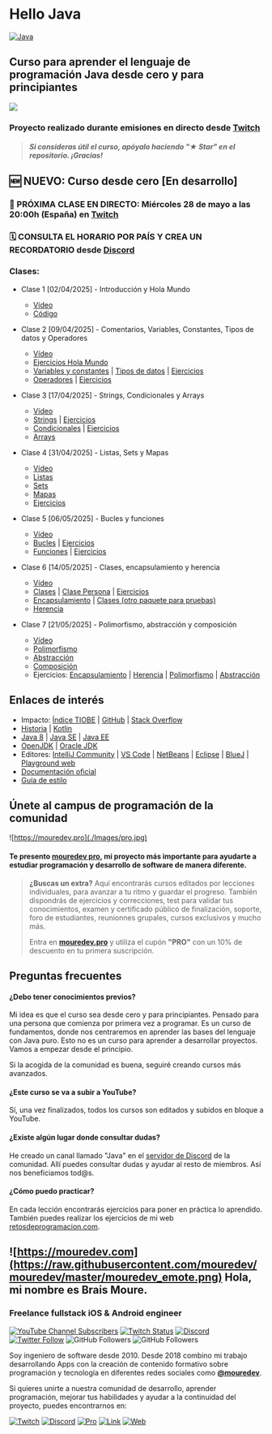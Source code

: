 # Hello Java

[![Java](https://img.shields.io/badge/Java-JDK_21+-red?style=for-the-badge&logo=java&logoColor=white&labelColor=101010)](https://www.oracle.com/es/java)

## Curso para aprender el lenguaje de programación Java desde cero y para principiantes

![](./Images/header.jpg)

### Proyecto realizado durante emisiones en directo desde [Twitch](https://twitch.tv/mouredev)
> ##### Si consideras útil el curso, apóyalo haciendo "★ Star" en el repositorio. ¡Gracias!

## 🆕 NUEVO: Curso desde cero [En desarrollo]

### 🔴 PRÓXIMA CLASE EN DIRECTO: Miércoles 28 de mayo a las 20:00h (España) en [Twitch](https://twitch.tv/mouredev)
### 🗓️ CONSULTA EL HORARIO POR PAÍS Y CREA UN RECORDATORIO desde [Discord](https://discord.com/events/729672926432985098/1374840442600030268/1377345680179200000)

### Clases:

* Clase 1 [02/04/2025] - Introducción y Hola Mundo
	* [Vídeo](https://www.twitch.tv/videos/2422706574)
	* [Código](./basic/c00_helloworld/HelloWorld.java)

* Clase 2 [09/04/2025] - Comentarios, Variables, Constantes, Tipos de datos y Operadores
	* [Vídeo](https://www.twitch.tv/videos/2428998601)
	* [Ejercicios Hola Mundo](./basic/c00_helloworld/HelloWorldExercises.java)
	* [Variables y constantes](./basic/c01_beginner/VariablesAndConstants.java) | [Tipos de datos](./basic/c01_beginner/DataTypes.java) | [Ejercicios](./basic/c01_beginner/BeginnerExercises.java)
	* [Operadores](./basic/c02_operators/Operators.java) | [Ejercicios](./basic/c02_operators/OperatorsExercises.java)

* Clase 3 [17/04/2025] - Strings, Condicionales y Arrays
	* [Vídeo](https://www.twitch.tv/videos/2436086584)
	* [Strings](./basic/c03_strings/Strings.java) | [Ejercicios](./basic/c03_strings/StringsExercises.java)
	* [Condicionales](./basic/c04_conditionals/Conditionals.java) | [Ejercicios](./basic/c04_conditionals/ConditionalsExercises.java)
	* [Arrays](./basic/c05_structures/Arrays.java)

* Clase 4 [31/04/2025] - Listas, Sets y Mapas
	* [Vídeo](https://www.twitch.tv/videos/2447254597)
	* [Listas](./basic/c05_structures/Lists.java)
	* [Sets](./basic/c05_structures/Sets.java)
	* [Mapas](./basic/c05_structures/Maps.java)
	* [Ejercicios](./basic/c05_structures/StructuresExercises.java)

* Clase 5 [06/05/2025] - Bucles y funciones
	* [Vídeo](https://www.twitch.tv/videos/2452053839)
	* [Bucles](./basic/c06_loops/Loops.java) | [Ejercicios](./basic/c06_loops/LoopsExercises.java)
	* [Funciones](./basic/c07_functions/Functions.java) | [Ejercicios](./basic/c07_functions/FunctionsExercises.java)

* Clase 6 [14/05/2025] - Clases, encapsulamiento y herencia
	* [Vídeo](https://www.twitch.tv/videos/2459212698)
	* [Clases](./basic/c08_oop/Classes.java) | [Clase Persona](./basic/c08_oop/Person.java) | [Ejercicios](./basic/c08_oop/ClassesExercises.java)
	* [Encapsulamiento](./basic/c08_oop/AccessModifiers.java) | [Clases (otro paquete para pruebas)](./basic/c08_test_oop/Classes.java)
	* [Herencia](./basic/c08_oop/Inheritance.java)

* Clase 7 [21/05/2025] - Polimorfismo, abstracción y composición
	* [Vídeo](https://www.twitch.tv/videos/2464789369)
	* [Polimorfismo](./basic/c08_oop/Polymorphism.java)
	* [Abstracción](./basic/c08_oop/Abstraction.java)
	* [Composición](./basic/c08_oop/Composition.java)
	* Ejercicios: [Encapsulamiento](./basic/c08_oop/AccessModifiersExercises.java) | [Herencia](./basic/c08_oop/InheritanceExercises.java) | [Polimorfismo](./basic/c08_oop/PolymorphismExercises.java) | [Abstracción](./basic/c08_oop/AbstractionExercises.java)


## Enlaces de interés

* Impacto: [Índice TIOBE](https://www.tiobe.com/tiobe-index/) | [GitHub](https://github.blog/news-insights/octoverse/octoverse-2024/) | [Stack Overflow](https://survey.stackoverflow.co/2024/technology#most-popular-technologies-language)
* [Historia](https://es.wikipedia.org/wiki/Java_(lenguaje_de_programaci%C3%B3n)) | [Kotlin](https://kotlinlang.org/)
* [Java 8](https://www.java.com/es/download/) | [Java SE](https://www.oracle.com/es/java/technologies/java-se-glance.html) | [Java EE](https://www.oracle.com/es/java/technologies/java-ee-glance.html)
* [OpenJDK](https://openjdk.org/) | [Oracle JDK](https://www.oracle.com/es/java/technologies/downloads/)
* Editores: [IntelliJ Community](https://www.jetbrains.com/idea/download/other.html) | [VS Code](https://code.visualstudio.com/docs/languages/java) | [NetBeans](https://netbeans.apache.org/front/main/index.html) | [Eclipse](https://eclipseide.org/) | [BlueJ](https://www.bluej.org/) | [Playground web](https://dev.java/playground/)
* [Documentación oficial](https://docs.oracle.com/en/java/)
* [Guía de estilo](https://google.github.io/styleguide/javaguide.html)

## Únete al campus de programación de la comunidad

![https://mouredev.pro](./Images/pro.jpg)

#### Te presento [mouredev pro](https://mouredev.pro), mi proyecto más importante para ayudarte a estudiar programación y desarrollo de software de manera diferente.

> **¿Buscas un extra?** Aquí encontrarás cursos editados por lecciones individuales, para avanzar a tu ritmo y guardar el progreso. También dispondrás de ejercicios y correcciones, test para validar tus conocimientos, examen y certificado público de finalización, soporte, foro de estudiantes, reunionnes grupales, cursos exclusivos y mucho más.
> 
> Entra en **[mouredev.pro](https://mouredev.pro)** y utiliza el cupón **"PRO"** con un 10% de descuento en tu primera suscripción.

## Preguntas frecuentes

#### ¿Debo tener conocimientos previos?
Mi idea es que el curso sea desde cero y para principiantes. Pensado para una persona que comienza por primera vez a programar. Es un curso de fundamentos, donde nos centraremos en aprender las bases del lenguaje con Java puro. Esto no es un curso para aprender a desarrollar proyectos. Vamos a empezar desde el principio.

Si la acogida de la comunidad es buena, seguiré creando cursos más avanzados.

#### ¿Este curso se va a subir a YouTube?

Sí, una vez finalizados, todos los cursos son editados y subidos en bloque a YouTube.

#### ¿Existe algún lugar donde consultar dudas?
He creado un canal llamado "Java" en el [servidor de Discord](https://discord.gg/mouredev) de la comunidad. Allí puedes consultar dudas y ayudar al resto de miembros. Así nos beneficiamos tod@s.

#### ¿Cómo puedo practicar?
En cada lección encontrarás ejercicios para poner en práctica lo aprendido. También puedes realizar los ejercicios de mi web [retosdeprogramacion.com](https://retosdeprogramacion.com).

## ![https://mouredev.com](https://raw.githubusercontent.com/mouredev/mouredev/master/mouredev_emote.png) Hola, mi nombre es Brais Moure.
### Freelance fullstack iOS & Android engineer

[![YouTube Channel Subscribers](https://img.shields.io/youtube/channel/subscribers/UCxPD7bsocoAMq8Dj18kmGyQ?style=social)](https://youtube.com/mouredevapps?sub_confirmation=1)
[![Twitch Status](https://img.shields.io/twitch/status/mouredev?style=social)](https://twitch.com/mouredev)
[![Discord](https://img.shields.io/discord/729672926432985098?style=social&label=Discord&logo=discord)](https://mouredev.com/discord)
[![Twitter Follow](https://img.shields.io/twitter/follow/mouredev?style=social)](https://twitter.com/mouredev)
![GitHub Followers](https://img.shields.io/github/followers/mouredev?style=social)
![GitHub Followers](https://img.shields.io/github/stars/mouredev?style=social)

Soy ingeniero de software desde 2010. Desde 2018 combino mi trabajo desarrollando Apps con la creación de contenido formativo sobre programación y tecnología en diferentes redes sociales como **[@mouredev](https://moure.dev)**.

Si quieres unirte a nuestra comunidad de desarrollo, aprender programación, mejorar tus habilidades y ayudar a la continuidad del proyecto, puedes encontrarnos en:

[![Twitch](https://img.shields.io/badge/Twitch-Programación_en_directo-9146FF?style=for-the-badge&logo=twitch&logoColor=white&labelColor=101010)](https://twitch.tv/mouredev)
[![Discord](https://img.shields.io/badge/Discord-Servidor_de_la_comunidad-5865F2?style=for-the-badge&logo=discord&logoColor=white&labelColor=101010)](https://mouredev.com/discord) [![Pro](https://img.shields.io/badge/Cursos-mouredev.pro-FF5500?style=for-the-badge&logo=gnometerminal&logoColor=white&labelColor=101010)](https://mouredev.pro)
[![Link](https://img.shields.io/badge/Links_de_interés-moure.dev-14a1f0?style=for-the-badge&logo=Linktree&logoColor=white&labelColor=101010)](https://moure.dev) [![Web](https://img.shields.io/badge/GitHub-MoureDev-087ec4?style=for-the-badge&logo=github&logoColor=white&labelColor=101010)](https://github.com/mouredev)
